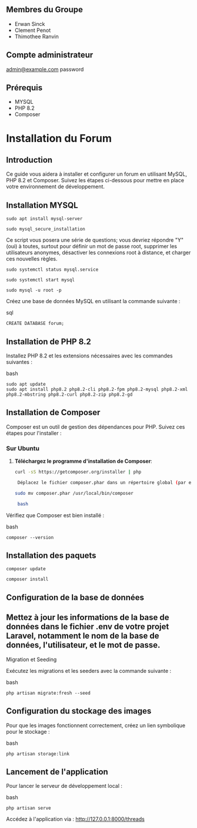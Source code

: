 ## Membres du Groupe
- Erwan Sinck
- Clement Penot
- Thimothee Ranvin

## Compte administrateur 

admin@example.com
password

## Prérequis
- MYSQL
- PHP 8.2
- Composer

# Installation du Forum

## Introduction
Ce guide vous aidera à installer et configurer un forum en utilisant MySQL, PHP 8.2 et Composer. Suivez les étapes ci-dessous pour mettre en place votre environnement de développement.

## Installation MYSQL

```
sudo apt install mysql-server
```

```
sudo mysql_secure_installation
```
Ce script vous posera une série de questions; vous devriez répondre "Y" (oui) à toutes,
surtout pour définir un mot de passe root, supprimer les utilisateurs anonymes,
désactiver les connexions root à distance, et charger ces nouvelles règles.

```
sudo systemctl status mysql.service
```

```
sudo systemctl start mysql
```

```
sudo mysql -u root -p
```

Créez une base de données MySQL en utilisant la commande suivante :

sql
```
CREATE DATABASE forum;
```

## Installation de PHP 8.2

Installez PHP 8.2 et les extensions nécessaires avec les commandes suivantes :

bash
```
sudo apt update
sudo apt install php8.2 php8.2-cli php8.2-fpm php8.2-mysql php8.2-xml php8.2-mbstring php8.2-curl php8.2-zip php8.2-gd
```

## Installation de Composer

Composer est un outil de gestion des dépendances pour PHP. Suivez ces étapes pour l'installer :

### Sur Ubuntu
1. **Téléchargez le programme d'installation de Composer**:
   ```bash
   curl -sS https://getcomposer.org/installer | php

    Déplacez le fichier composer.phar dans un répertoire global (par exemple /usr/local/bin) pour utiliser composer en tant que commande globale :

   sudo mv composer.phar /usr/local/bin/composer
   
    bash

Vérifiez que Composer est bien installé :

bash
```
composer --version
```

## Installation des paquets 

```
composer update
```

```
composer install
```

## Configuration de la base de données


## Mettez à jour les informations de la base de données dans le fichier .env de votre projet Laravel, notamment le nom de la base de données, l'utilisateur, et le mot de passe.

Migration et Seeding

Exécutez les migrations et les seeders avec la commande suivante :

bash

```
php artisan migrate:fresh --seed
```

## Configuration du stockage des images

Pour que les images fonctionnent correctement, créez un lien symbolique pour le stockage :

bash

```
php artisan storage:link
```

## Lancement de l'application

Pour lancer le serveur de développement local :

bash
```
php artisan serve
```

Accédez à l'application via : http://127.0.0.1:8000/threads
